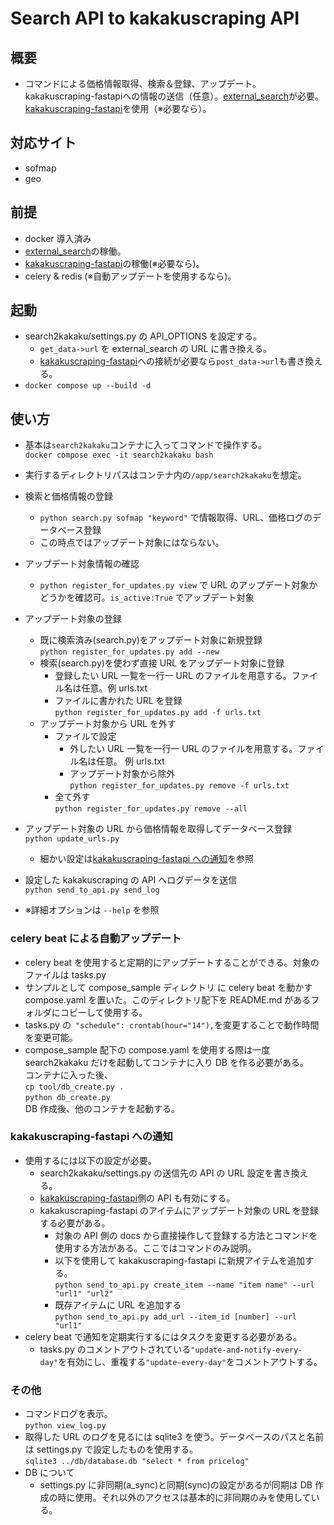 # Search API to kakakuscraping API

## 概要

- コマンドによる価格情報取得、検索＆登録、アップデート。kakakuscraping-fastapiへの情報の送信（任意）。[external_search](https://github.com/gkjg8787/external_search)が必要。[kakakuscraping-fastapi](https://github.com/gkjg8787/kakakuscraping-fastapi)を使用（※必要なら）。

## 対応サイト

- sofmap
- geo

## 前提

- docker 導入済み
- [external_search](https://github.com/gkjg8787/external_search)の稼働。
- [kakakuscraping-fastapi](https://github.com/gkjg8787/kakakuscraping-fastapi)の稼働(※必要なら)。
- celery & redis (※自動アップデートを使用するなら)。

## 起動

- search2kakaku/settings.py の API_OPTIONS を設定する。
  - `get_data->url` を external_search の URL に書き換える。
  - [kakakuscraping-fastapi](https://github.com/gkjg8787/kakakuscraping-fastapi)への接続が必要なら`post_data->url`も書き換える。
- `docker compose up --build -d`

## 使い方

- 基本は`search2kakaku`コンテナに入ってコマンドで操作する。<br>`docker compose exec -it search2kakaku bash`
- 実行するディレクトリパスはコンテナ内の`/app/search2kakaku`を想定。

- 検索と価格情報の登録
  - `python search.py sofmap "keyword"` で情報取得、URL、価格ログのデータベース登録
  - この時点ではアップデート対象にはならない。
- アップデート対象情報の確認
  - `python register_for_updates.py view` で URL のアップデート対象かどうかを確認可。`is_active:True` でアップデート対象
- アップデート対象の登録
  - 既に検索済み(search.py)をアップデート対象に新規登録<br>`python register_for_updates.py add --new`
  - 検索(search.py)を使わず直接 URL をアップデート対象に登録
    - 登録したい URL 一覧を一行一 URL のファイルを用意する。ファイル名は任意。例 urls.txt
    - ファイルに書かれた URL を登録<br>`python register_for_updates.py add -f urls.txt`
  - アップデート対象から URL を外す
    - ファイルで設定
      - 外したい URL 一覧を一行一 URL のファイルを用意する。ファイル名は任意。 例 urls.txt
      - アップデート対象から除外<br>`python register_for_updates.py remove -f urls.txt`
    - 全て外す<br>`python register_for_updates.py remove --all`
- アップデート対象の URL から価格情報を取得してデータベース登録<br>`python update_urls.py`
  - 細かい設定は[kakakuscraping-fastapi への通知](https://github.com/gkjg8787/search2kakaku#kakakuscraping-fastapi-への通知)を参照
- 設定した kakakuscraping の API へログデータを送信<br>`python send_to_api.py send_log`
- ※詳細オプションは `--help` を参照

### celery beat による自動アップデート

- celery beat を使用すると定期的にアップデートすることができる。対象のファイルは tasks.py
- サンプルとして compose_sample ディレクトリ に celery beat を動かす compose.yaml を置いた。このディレクトリ配下を README.md があるフォルダにコピーして使用する。
- tasks.py の` "schedule": crontab(hour="14"),`を変更することで動作時間を変更可能。
- compose_sample 配下の compose.yaml を使用する際は一度 search2kakaku だけを起動してコンテナに入り DB を作る必要がある。<br>コンテナに入った後、<br>`cp tool/db_create.py .` <br>`python db_create.py`<br>DB 作成後、他のコンテナを起動する。

### kakakuscraping-fastapi への通知

- 使用するには以下の設定が必要。
  - search2kakaku/settings.py の送信先の API の URL 設定を書き換える。
  - [kakakuscraping-fastapi](https://github.com/gkjg8787/kakakuscraping-fastapi)側の API も有効にする。
  - kakakuscraping-fastapi のアイテムにアップデート対象の URL を登録する必要がある。
    - 対象の API 側の docs から直接操作して登録する方法とコマンドを使用する方法がある。ここではコマンドのみ説明。
    - 以下を使用して kakakuscraping-fastapi に新規アイテムを追加する。<br>`python send_to_api.py create_item --name "item name" --url "url1" "url2"`
    - 既存アイテムに URL を追加する<br>`python send_to_api.py add_url --item_id [number] --url "url1"`
- celery beat で通知を定期実行するにはタスクを変更する必要がある。
  - tasks.py のコメントアウトされている`"update-and-notify-every-day"`を有効にし、重複する`"update-every-day"`をコメントアウトする。

### その他

- コマンドログを表示。<br>`python view_log.py`
- 取得した URL のログを見るには sqlite3 を使う。データベースのパスと名前は settings.py で設定したものを使用する。<br>`sqlite3 ../db/database.db "select * from pricelog"`
- DB について
  - settings.py に非同期(a_sync)と同期(sync)の設定があるが同期は DB 作成の時に使用。それ以外のアクセスは基本的に非同期のみを使用している。
